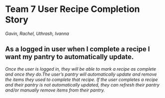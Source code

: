 # Team 7 User Recipe Completion Story
*Gavin, Rachel, Uthrash, Ivanna*

## As a logged in user when I complete a recipe I want my pantry to automatically update.

*Once the user is logged in, they will be able to mark a recipe as complete and once they do.The user’s pantry will automatically update and remove the items they used to complete that recipe. If the user completes a recipe and their pantry is not automatically updated, they can refresh their pantry and/or manually remove items from their pantry.*

